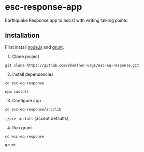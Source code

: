 esc-response-app
================

Earthquake Response app to assist with writing talking points.

## Installation

First install [node.js](https://nodejs.org/) and [grunt](http://gruntjs.com).

1. Clone project

  `git clone https://github.com/shaefner-usgs/esc-eq-response.git`

2. Install dependencies

  `cd esc-eq-response`

  `npm install`

3. Configure app

  `cd esc-eq-response/src/lib`

  `./pre-install` (accept defaults)

4. Run grunt

  `cd esc-eq-response`

  `grunt`
